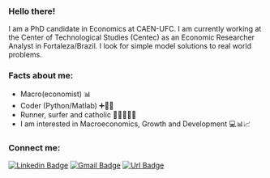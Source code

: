 ### Hello there!
I am a PhD candidate in Economics at CAEN-UFC. I am currently working at the Center of Technological Studies (Centec) as an Economic Researcher Analyst in Fortaleza/Brazil. I look for simple model solutions to real world problems.

### Facts about me: 
- Macro(economist) 📊
- Coder (Python/Matlab) ➕📐💡
- Runner, surfer and catholic 🏃🏻🏄🏻⛪
- I am interested in Macroeconomics, Growth and Development 💻📊📈

### **Connect me:**
[![Linkedin Badge](https://img.shields.io/badge/-LinkedIn-blue?style=flat-square&logo=Linkedin&logoColor=white&link=https://linkedin.com/in/marcos-renan-vasconcelos-magalhaes/)](https://www.linkedin.com/in/marcos-renan-vasconcelos-magalhaes/)
[![Gmail Badge](https://img.shields.io/badge/-Gmail-c14438?style=flat-square&logo=Gmail&logoColor=white&link=mailto:marcosrenan@caen.ufc.br)](mailto:marcosrenan@caen.ufc.br)
[![Url Badge](https://img.shields.io/badge/-Homepage-gray?style=flat-square&logo=About.me&logoColor=white&link=https://marcosrenan.github.io)](https://marcosrenan.github.io)

